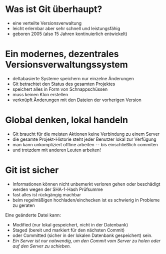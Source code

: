 # Was ist Git überhaupt?

- eine verteilte Versionsverwaltung
- leicht erlernbar aber sehr schnell und leistungsfähig
- geboren 2005 (also 15 Jahren kontinuierlich entwickelt)


# Ein modernes, dezentrales Versionsverwaltungssystem

- deltabasierte Systeme speichern nur einzelne Änderungen
- Git betrachtet den Status des gesamten Projektes
- speichert alles in Form von Schnappschüssen
- muss keinen Klon erstellen
- verknüpft Änderungen mit den Dateien der vorherigen Version


# Global denken, lokal handeln

- Git braucht für die meisten Aktionen keine Verbindung zu einem Server
- die gesamte Projekt-Historie steht jeder Benutzer lokal zur Verfügung
- man kann unkompliziert offline arbeiten -- bis einschließlich commiten
- und trotzdem mit anderen Leuten arbeiten!


# Git ist sicher

- Informationen können nicht unbemerkt verloren gehen oder beschädigt werden wegen der SHA-1-Hash Prüfsumme
- fast alles ist rückgängig machbar
- beim regelmäßigen hochladen/einchecken ist es schwierig in Probleme zu geraten


Eine geänderte Datei kann:
- Modified (nur lokal gespeichert, nicht in der Datenbank)
- Staged (bereit und markiert für den nächsten Commit)
- oder Committed (sicher in der lokalen Datenbank gespeichert) sein.
- *Ein Server ist nur notwendig, um den Commit vom Server zu holen oder auf den Server zu schieben.*


